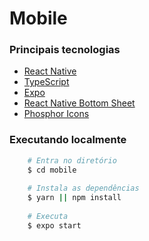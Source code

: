 # Mobile

### Principais tecnologias
- [React Native](https://reactnative.dev/)
- [TypeScript](https://www.typescriptlang.org/)
- [Expo](https://expo.dev/)
- [React Native Bottom Sheet](https://gorhom.github.io/react-native-bottom-sheet/)
- [Phosphor Icons](https://phosphoricons.com/)

### Executando localmente

```bash  
    # Entra no diretório 
    $ cd mobile 
    
    # Instala as dependências
    $ yarn || npm install
    
    # Executa
    $ expo start
```